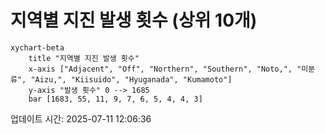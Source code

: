 # 지역별 지진 발생 횟수 (상위 10개)

```mermaid
xychart-beta
    title "지역별 지진 발생 횟수"
    x-axis ["Adjacent", "Off", "Northern", "Southern", "Noto,", "미분류", "Aizu,", "Kiisuido", "Hyuganada", "Kumamoto"]
    y-axis "발생 횟수" 0 --> 1685
    bar [1683, 55, 11, 9, 7, 6, 5, 4, 4, 3]
```

업데이트 시간: 2025-07-11 12:06:36
